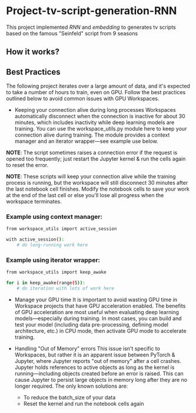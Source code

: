 # Project-tv-script-generation-RNN
This project implemented _RNN_ and _embedding_ to generates tv scripts based on the famous "Seinfeld" script from 9 seasons
## How it works? 
## Best Practices
The following project iterates over a large amount of data, and it's expected to take a number of hours to train, even on GPU. Follow the best practices outlined below to avoid common issues with GPU Workspaces.

* Keeping your connection alive during long processes
Workspaces automatically disconnect when the connection is inactive for about 30 minutes, which includes inactivity while deep learning models are training. You can use the workspace_utils.py module here to keep your connection alive during training. The module provides a context manager and an iterator wrapper—see example use below. 

**NOTE**: The script sometimes raises a connection error if the request is opened too frequently; just restart the Jupyter kernel & run the cells again to reset the error. 

**NOTE**: These scripts will keep your connection alive while the training process is running, but the workspace will still disconnect 30 minutes after the last notebook cell finishes. Modify the notebook cells to save your work at the end of the last cell or else you'll lose all progress when the workspace terminates. 

### Example using context manager:
```sh
from workspace_utils import active_session

with active_session():
    # do long-running work here
```
### Example using iterator wrapper:
```sh
from workspace_utils import keep_awake

for i in keep_awake(range(5)):
    # do iteration with lots of work here
```
* Manage your GPU time
It is important to avoid wasting GPU time in Workspace projects that have GPU acceleration enabled. The benefits of GPU acceleration are most useful when evaluating deep learning models—especially during training. In most cases, you can build and test your model (including data pre-processing, defining model architecture, etc.) in CPU mode, then activate GPU mode to accelerate training.

* Handling "Out of Memory" errors
This issue isn't specific to Workspaces, but rather it is an apparent issue between PyTorch & Jupyter, where Jupyter reports "out of memory" after a cell crashes. Jupyter holds references to active objects as long as the kernel is running—including objects created before an error is raised. This can cause Jupyter to persist large objects in memory long after they are no longer required. The only known solutions are:

  - To reduce the batch_size of your data
  - Reset the kernel and run the notebook cells again
